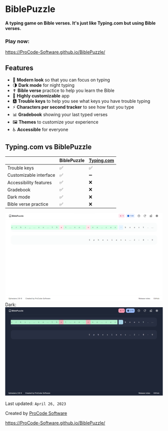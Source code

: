 # BiblePuzzle

**A typing game on Bible verses. It's just like Typing.com but using Bible verses.**

### Play now:

https://ProCode-Software.github.io/BiblePuzzle/

## Features
- 📐 **Modern look** so that you can focus on typing
- 🌗 **Dark mode** for night typing
- ✝️ **Bible verse** practice to help you learn the Bible
- 🎨 **Highly customizable** app
- 🅰️ **Trouble keys** to help you see what keys you have trouble typing
- ⚡ **Characters per second tracker** to see how fast you type
- 📊 **Gradebook** showing your last typed verses
- 🖼️ **Themes** to customize your experience
- ♿ **Accessible** for everyone

## Typing.com vs BiblePuzzle
| |BiblePuzzle |[Typing.com](https://typing.com)|
|--- | --- | ---|
|Trouble keys | ✅ | ✅ |
|Customizable interface | ✅ | ➖ |
|Accessibility features | ✅ | ❌ |
|Gradebook | ✅ | ❌ |
|Dark mode | ✅ | ❌ |
|Bible verse practice | ✅ | ❌ |

![BiblePuzzle (Light mode)](assets/img/Screenshot_Light.png)
Dark:
![BiblePuzzle (Dark mode)](assets/img/Screenshot_Dark.png)

Last updated:  `April 26, 2023`

Created by [ProCode Software](https://github.com/ProCode-Software)

https://ProCode-Software.github.io/BiblePuzzle/
